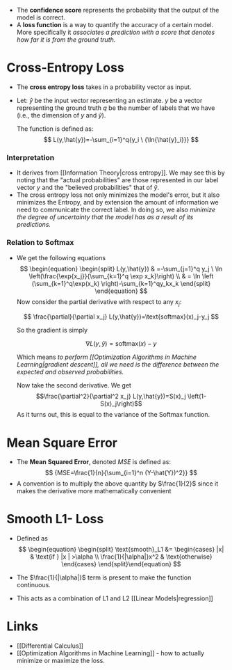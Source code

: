 * The **confidence score** represents the probability that the output of the model is correct.
* A **loss function** is a way to quantify the accuracy of a certain model. More specifically it *associates a prediction with a score that denotes how far it is from the ground truth.* 

# Cross-Entropy Loss 
* The **cross entropy loss** takes in a probability vector as input. 
* Let: 
  $\hat{y}$ be the input vector representing an estimate.
  $y$ be a vector representing the ground truth
  $q$ be the number of labels that we have (i.e., the dimension of $y$ and $\hat{y}$).
  
  The function is defined as: 
  $$
  L(y,\hat{y})=-\sum_{i=1}^q{y_i \ {\ln{\hat{y}_i}}}
  $$
### Interpretation
* It derives from [[Information Theory|cross entropy]]. We may see this by noting that the "actual probabilities" are those represented in our label vector $y$ and the "believed probabilities" that of $\hat{y}$.
* The cross entropy loss not only minimizes the model's error, but it also minimizes the Entropy, and by extension the amount of information we need to communicate the correct label. In doing so, we also *minimize the degree of uncertainty that the model has as a result of its predictions.*
### Relation to Softmax
* We get the following equations
  $$
  \begin{equation}
  \begin{split}
  L(y,\hat{y}) & =-\sum_{j=1}^q y_j \ \ln \left(\frac{\exp{x_j}}{\sum_{k=1}^q \exp x_k}\right) \\
  & = \ln \left (\sum_{k=1}^q\exp(x_k)
  \right)-\sum_{k=1}^qy_kx_k
  \end{split}
  \end{equation}
  $$
  Now consider the partial derivative with respect to any $x_j$:
  
  $$
  \frac{\partial}{\partial x_j} L(y,\hat{y})=\text{softmax}(x)_j-y_j
  $$
  
  So the gradient is simply 
  
  $$
  \nabla L(y,\hat{y})=\text{softmax}(x)-y
  $$
  
  Which means *to perform [[Optimization Algorithms in Machine Learning|gradient descent]], all we need is the difference between the expected and observed probabilities.*
  
  Now take the second derivative. We get $$\frac{\partial^2}{\partial^2 x_j} L(y,\hat{y})=S(x)_j \left(1-S(x)_j\right)$$As it turns out, this is equal to the variance of the Softmax function.

# Mean Square Error 
* The **Mean Squared Error**, denoted $MSE$ is defined as: 
  $$
  {MSE=\frac{1}{n}{\sum_{i=1}^n (Y-\hat{Y})^2}}
  $$
* A convention is to multiply the above quantity by $\frac{1}{2}$ since it makes the derivative more mathematically convenient

# Smooth L1- Loss 
* Defined as 
  $$
  \begin{equation} \begin{split}
  \text{smooth}_L1 &= \begin{cases}
  |x| & \text{if } |x | >\alpha \\
  \frac{1}{|\alpha|}x^2 & \text{otherwise}  
  \end{cases}
  \end{split}\end{equation}
  $$

* The $\frac{1}{|\alpha|}$ term is present to make the function continuous. 
* This acts as a combination of L1 and L2 [[Linear Models|regression]]
# Links 
* [[Differential Calculus]]
* [[Optimization Algorithms in Machine Learning]] - how to actually minimize or maximize the loss.